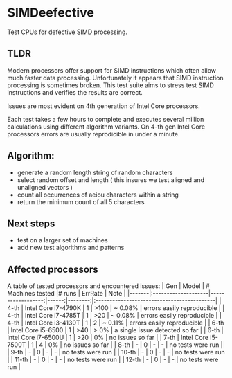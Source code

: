 # SIMDeefective
Test CPUs for defective SIMD processing.

## TLDR
Modern processors offer support for SIMD instructions which often allow much faster data processing.
Unfortunately it appears that SIMD instruction processing is sometimes broken.
This test suite aims to stress test SIMD instructions and verifies the results are correct.

Issues are most evident on 4th generation of Intel Core processors.

Each test takes a few hours to complete and executes several million calculations using different algorithm variants.
On 4-th gen Intel Core processors errors are usually reprodicible in under a minute.

## Algorithm:
- generate a random length string of random characters
- select random offset and length ( this insures we test aligned and unaligned vectors )
- count all occurrences of aeiou characters within a string
- return the minimum count of all 5 characters

## Next steps
- test on a larger set of machines
- add new test algorithms and patterns

## Affected processors
A table of tested processors and encountered issues:
| Gen   | Model               | # Machines tested |# runs | ErrRate | Note                                       |
|-------|:--------------------|------------------:|------:|--------:|:-------------------------------------------|
| 4-th  | Intel Core i7-4790K |                 1 |  >100 | ~ 0.08% | errors easily reproducible                 |
| 4-th  | Intel Core i7-4785T |                 1 |   >20 | ~ 0.08% | errors easily reproducible                 |
| 4-th  | Intel Core i3-4130T |                 1 |     2 | ~ 0.11% | errors easily reproducible                 |
| 6-th  | Intel Core i5-6500  |                 1 |   >40 |    > 0% | a single issue detected so far             |
| 6-th  | Intel Core i7-6500U |                 1 |   >20 |      0% | no issues so far                           |
| 7-th  | Intel Core i5-7500T |                 1 |     4 |      0% | no issues so far                           |
| 8-th  | -                   |                 0 |     - |       - | no tests were run                          |
| 9-th  | -                   |                 0 |     - |       - | no tests were run                          |
| 10-th | -                   |                 0 |     - |       - | no tests were run                          |
| 11-th | -                   |                 0 |     - |       - | no tests were run                          |
| 12-th | -                   |                 0 |     - |       - | no tests were run                          |
